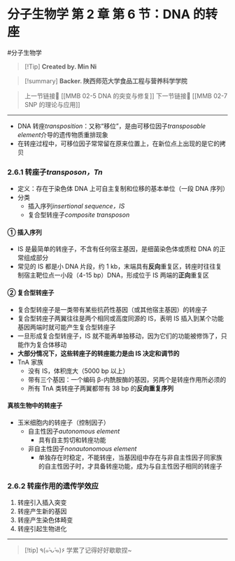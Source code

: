 # 分子生物学 第 2 章 第 6 节：DNA 的转座
#分子生物学 


> [!Tip] **Created by. Min Ni**

> [!summary] **Backer. 陕西师范大学食品工程与营养科学学院**

> 上一节链接🔗 [[MMB 02-5 DNA 的突变与修复]]
> 下一节链接🔗 [[MMB 02-7 SNP 的理论与应用]]

---
- DNA 转座*transposition*：又称“移位”，是由可移位因子*transposable element*介导的遗传物质重排现象
- 在转座过程中，可移位因子常常留在原来位置上，在新位点上出现的是它的拷贝
### 2.6.1 转座子*transposon，Tn*
- 定义：存在于染色体 DNA 上可自主复制和位移的基本单位（一段 DNA 序列）
- 分类
	- 插入序列*insertional sequence，IS*
	- 复合型转座子*composite transposon*
#### ① 插入序列
- IS 是最简单的转座子，不含有任何宿主基因，是细菌染色体或质粒 DNA 的正常组成部分
- 常见的 IS 都是小 DNA 片段，约 1 kb，末端具有**反向**重复区，转座时往往复制宿主靶位点一小段（4-15 bp）DNA，形成位于 IS 两端的**正向**重复区
#### ② 复合型转座子
- 复合型转座子是一类带有某些抗药性基因（或其他宿主基因）的转座子
- 复合型转座子两翼往往是两个相同或高度同源的 IS，表明 IS 插入到某个功能基因两端时就可能产生复合型转座子
- 一旦形成复合型转座子，IS 就不能再单独移动，因为它们的功能被修饰了，只能作为复合体移动
- **大部分情况下，这些转座子的转座能力是由 IS 决定和调节的**
- TnA 家族
	- 没有 IS，体积庞大（5000 bp 以上）
	- 带有三个基因：一个编码 β-内酰胺酶的基因，另两个是转座作用所必须的
	- 所有 TnA 类转座子两翼都带有 38 bp 的**反向重复序列**
#### 真核生物中的转座子
- 玉米细胞内的转座子（控制因子）
	- 自主性因子*autonomous element*
		- 具有自主剪切和转座功能
	- 非自主性因子*nonautonomous element*
		- 单独存在时稳定，不能转座，当基因组中存在与非自主性因子同家族的自主性因子时，才具备转座功能，成为与自主性因子相同的转座子
### 2.6.2 转座作用的遗传学效应
1. 转座引入插入突变
2. 转座产生新的基因
3. 转座产生染色体畸变
4. 转座引起生物进化

---
> [!tip] ٩(๑˃̵ᴗ˂̵๑)۶ 学累了记得好好歇歇捏~
